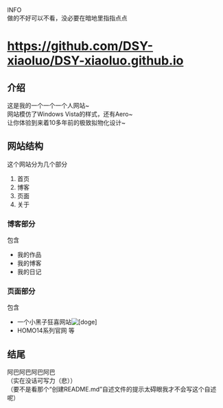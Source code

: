 INFO<br>
做的不好可以不看，没必要在暗地里指指点点

# https://github.com/DSY-xiaoluo/DSY-xiaoluo.github.io

## 介绍
这是我的一个一个一个人网站~<br>
网站模仿了Windows Vista的样式，还有Aero~<br>
让你体验到来着10多年前的极致拟物化设计~<br>

## 网站结构
这个网站分为几个部分
1. 首页
2. 博客
3. 页面
4. 关于

### 博客部分
包含
- 我的作品
- 我的博客
- 我的日记

### 页面部分
包含
- 一个小黑子狂喜网站![[doge]](https://i0.hdslb.com/bfs/emote/3087d273a78ccaff4bb1e9972e2ba2a7583c9f11.png "[doge]")
- HOMO14系列官网
等

## 结尾
阿巴阿巴阿巴阿巴<br>
（实在没话可写力（悲））<br>
（要不是看那个“创建README.md”自述文件的提示太碍眼我才不会写这个自述呢）
